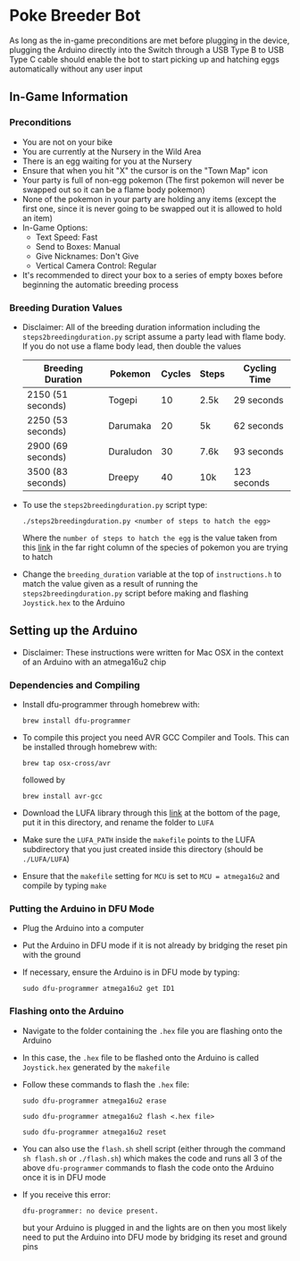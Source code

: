 # Poke Breeder Bot

As long as the in-game preconditions are met before plugging in the device, plugging the Arduino directly into the Switch through a USB Type B to USB Type C cable should enable the bot to start picking up and hatching eggs automatically without any user input

## In-Game Information

### Preconditions

- You are not on your bike
- You are currently at the Nursery in the Wild Area
- There is an egg waiting for you at the Nursery
- Ensure that when you hit "X" the cursor is on the "Town Map" icon
- Your party is full of non-egg pokemon (The first pokemon will never be swapped out so it can be a flame body pokemon)
- None of the pokemon in your party are holding any items (except the first one, since it is never going to be swapped out it is allowed to hold an item)
- In-Game Options:
    - Text Speed: Fast
    - Send to Boxes: Manual
    - Give Nicknames: Don't Give
    - Vertical Camera Control: Regular
- It's recommended to direct your box to a series of empty boxes before beginning the automatic breeding process

### Breeding Duration Values

- Disclaimer: All of the breeding duration information including the `steps2breedingduration.py` script assume a party lead with flame body. If you do not use a flame body lead, then double the values

    | Breeding Duration | Pokemon   | Cycles    | Steps | Cycling Time  |
    | ----------------- | --------- | --------- | ----- | ------------- |
    | 2150 (51 seconds) | Togepi    | 10        | 2.5k  | 29 seconds    |
    | 2250 (53 seconds) | Darumaka  | 20        | 5k    | 62 seconds    |
    | 2900 (69 seconds) | Duraludon | 30        | 7.6k  | 93 seconds    |
    | 3500 (83 seconds) | Dreepy    | 40        | 10k   | 123 seconds   |

- To use the `steps2breedingduration.py` script type:

    `./steps2breedingduration.py <number of steps to hatch the egg>`

    Where the `number of steps to hatch the egg` is the value taken from this [link](https://bulbapedia.bulbagarden.net/wiki/List_of_Pok%C3%A9mon_by_base_Egg_cycles) in the far right column of the species of pokemon you are trying to hatch
- Change the `breeding_duration` variable at the top of `instructions.h` to match the value given as a result of running the `steps2breedingduration.py` script before making and flashing `Joystick.hex` to the Arduino

## Setting up the Arduino

- Disclaimer: These instructions were written for Mac OSX in the context of an Arduino with an atmega16u2 chip

### Dependencies and Compiling

- Install dfu-programmer through homebrew with:

    `brew install dfu-programmer`
- To compile this project you need AVR GCC Compiler and Tools. This can be installed through homebrew with:

    `brew tap osx-cross/avr`

    followed by

    `brew install avr-gcc`
- Download the LUFA library through this [link](http://www.fourwalledcubicle.com/LUFA.php) at the bottom of the page, put it in this directory, and rename the folder to `LUFA`
- Make sure the `LUFA_PATH` inside the `makefile` points to the LUFA subdirectory that you just created inside this directory (should be `./LUFA/LUFA`)
- Ensure that the `makefile` setting for `MCU` is set to `MCU = atmega16u2` and compile by typing `make`

### Putting the Arduino in DFU Mode

- Plug the Arduino into a computer
- Put the Arduino in DFU mode if it is not already by bridging the reset pin with the ground
- If necessary, ensure the Arduino is in DFU mode by typing:

    `sudo dfu-programmer atmega16u2 get ID1`

### Flashing onto the Arduino

- Navigate to the folder containing the `.hex` file you are flashing onto the Arduino
- In this case, the `.hex` file to be flashed onto the Arduino is called `Joystick.hex` generated by the `makefile`
- Follow these commands to flash the `.hex` file:

    `sudo dfu-programmer atmega16u2 erase`

    `sudo dfu-programmer atmega16u2 flash <.hex file>`

    `sudo dfu-programmer atmega16u2 reset`

- You can also use the `flash.sh` shell script (either through the command `sh flash.sh` or `./flash.sh`) which makes the code and runs all 3 of the above `dfu-programmer` commands to flash the code onto the Arduino once it is in DFU mode

- If you receive this error:

    `dfu-programmer: no device present.`

    but your Arduino is plugged in and the lights are on then you most likely need to put the Arduino into DFU mode by bridging its reset and ground pins
